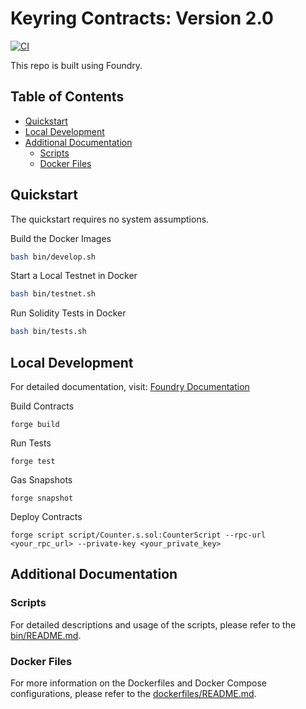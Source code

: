 # Keyring Contracts: Version 2.0

[![CI](https://github.com/Keyring-Network/core-v2/actions/workflows/ci.yml/badge.svg?event=push)](https://github.com/Keyring-Network/core-v2/actions/workflows/ci.yml)


This repo is built using Foundry.

## Table of Contents

- [Quickstart](#quickstart)
- [Local Development](#local-development)
- [Additional Documentation](#additional-documentation)
  - [Scripts](#scripts)
  - [Docker Files](#docker-files)

## Quickstart

The quickstart requires no system assumptions.

Build the Docker Images

```sh
bash bin/develop.sh
```

Start a Local Testnet in Docker

```sh
bash bin/testnet.sh
```

Run Solidity Tests in Docker

```sh
bash bin/tests.sh
```

## Local Development

For detailed documentation, visit: [Foundry Documentation](https://book.getfoundry.sh/)

Build Contracts
```shell
forge build
```
Run Tests
```shell
forge test
```
Gas Snapshots
```shell
forge snapshot
```
Deploy Contracts
```shell
forge script script/Counter.s.sol:CounterScript --rpc-url <your_rpc_url> --private-key <your_private_key>
```

## Additional Documentation

### Scripts

For detailed descriptions and usage of the scripts, please refer to the [bin/README.md](bin/README.md).

### Docker Files

For more information on the Dockerfiles and Docker Compose configurations, please refer to the [dockerfiles/README.md](dockerfiles/README.md).